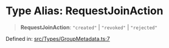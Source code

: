 # Type Alias: RequestJoinAction

> **RequestJoinAction**: `"created"` \| `"revoked"` \| `"rejected"`

Defined in: [src/Types/GroupMetadata.ts:7](https://github.com/Fokusdotid/Baileys/blob/3623833a320f5e60f370ef835f3de341453290f5/src/Types/GroupMetadata.ts#L7)
